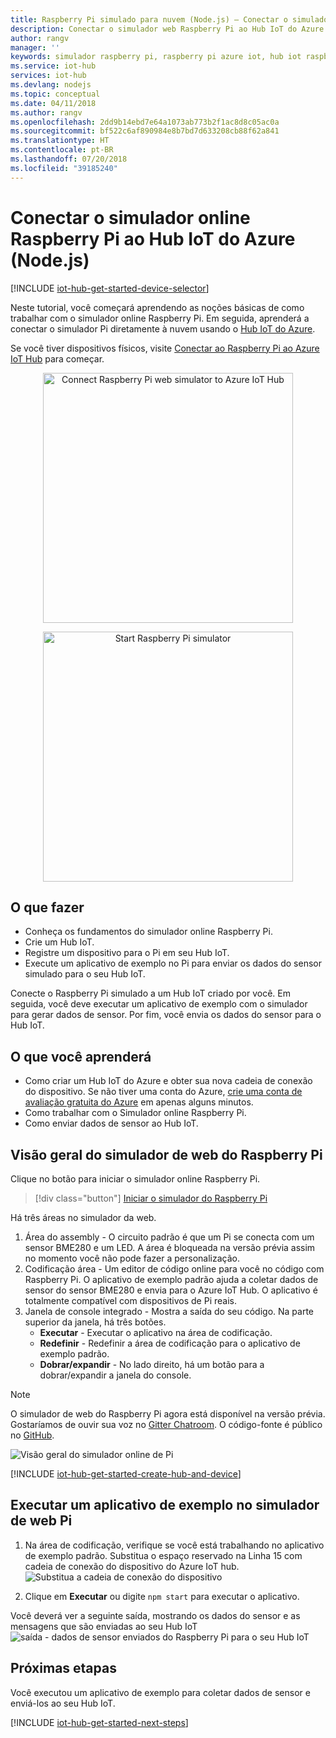 ```yaml
---
title: Raspberry Pi simulado para nuvem (Node.js) – Conectar o simulador web Raspberry Pi ao Hub IoT do Azure | Microsoft Docs
description: Conectar o simulador web Raspberry Pi ao Hub IoT do Azure para que o Raspberry Pi envie dados para a nuvem do Azure.
author: rangv
manager: ''
keywords: simulador raspberry pi, raspberry pi azure iot, hub iot raspberry pi, raspberry pi enviar dados para a nuvem, raspberry pi para nuvem
ms.service: iot-hub
services: iot-hub
ms.devlang: nodejs
ms.topic: conceptual
ms.date: 04/11/2018
ms.author: rangv
ms.openlocfilehash: 2dd9b14ebd7e64a1073ab773b2f1ac8d8c05ac0a
ms.sourcegitcommit: bf522c6af890984e8b7bd7d633208cb88f62a841
ms.translationtype: HT
ms.contentlocale: pt-BR
ms.lasthandoff: 07/20/2018
ms.locfileid: "39185240"
---
```

# <a name="connect-raspberry-pi-online-simulator-to-azure-iot-hub-nodejs"></a>Conectar o simulador online Raspberry Pi ao Hub IoT do Azure (Node.js)

[!INCLUDE [iot-hub-get-started-device-selector](../../includes/iot-hub-get-started-device-selector.md)]

Neste tutorial, você começará aprendendo as noções básicas de como trabalhar com o simulador online Raspberry Pi. Em seguida, aprenderá a conectar o simulador Pi diretamente à nuvem usando o [Hub IoT do Azure](about-iot-hub.md). 

Se você tiver dispositivos físicos, visite [Conectar ao Raspberry Pi ao Azure IoT Hub](iot-hub-raspberry-pi-kit-node-get-started.md) para começar. 

<p>
<div id="diag" style="width:100%; text-align:center">
<a href="https://azure-samples.github.io/raspberry-pi-web-simulator/#getstarted" target="_blank">
<img src="media/iot-hub-raspberry-pi-web-simulator/3_banner.png" alt="Connect Raspberry Pi web simulator to Azure IoT Hub" width="400">
</div>
<p>
<div id="button" style="width:100%; text-align:center">
<a href="https://azure-samples.github.io/raspberry-pi-web-simulator/#Getstarted" target="_blank">
<img src="media/iot-hub-raspberry-pi-web-simulator/6_button_default.png" alt="Start Raspberry Pi simulator" width="400" onmouseover="this.src='media/iot-hub-raspberry-pi-web-simulator/5_button_click.png';" onmouseout="this.src='media/iot-hub-raspberry-pi-web-simulator/6_button_default.png';">
</div>

## <a name="what-you-do"></a>O que fazer

* Conheça os fundamentos do simulador online Raspberry Pi.
* Crie um Hub IoT.
* Registre um dispositivo para o Pi em seu Hub IoT.
* Execute um aplicativo de exemplo no Pi para enviar os dados do sensor simulado para o seu Hub IoT.

Conecte o Raspberry Pi simulado a um Hub IoT criado por você. Em seguida, você deve executar um aplicativo de exemplo com o simulador para gerar dados de sensor. Por fim, você envia os dados do sensor para o Hub IoT.

## <a name="what-you-learn"></a>O que você aprenderá

* Como criar um Hub IoT do Azure e obter sua nova cadeia de conexão do dispositivo. Se não tiver uma conta do Azure, [crie uma conta de avaliação gratuita do Azure](https://azure.microsoft.com/free/) em apenas alguns minutos.
* Como trabalhar com o Simulador online Raspberry Pi.
* Como enviar dados de sensor ao Hub IoT.

## <a name="overview-of-raspberry-pi-web-simulator"></a>Visão geral do simulador de web do Raspberry Pi

Clique no botão para iniciar o simulador online Raspberry Pi.

> [!div class="button"]
<a href="https://azure-samples.github.io/raspberry-pi-web-simulator/#GetStarted" target="_blank">Iniciar o simulador do Raspberry Pi</a>

Há três áreas no simulador da web.
1. Área do assembly - O circuito padrão é que um Pi se conecta com um sensor BME280 e um LED. A área é bloqueada na versão prévia assim no momento você não pode fazer a personalização.
2. Codificação área - Um editor de código online para você no código com Raspberry Pi. O aplicativo de exemplo padrão ajuda a coletar dados de sensor do sensor BME280 e envia para o Azure IoT Hub. O aplicativo é totalmente compatível com dispositivos de Pi reais. 
3. Janela de console integrado - Mostra a saída do seu código. Na parte superior da janela, há três botões.
   * **Executar** - Executar o aplicativo na área de codificação.
   * **Redefinir** - Redefinir a área de codificação para o aplicativo de exemplo padrão.
   * **Dobrar/expandir** - No lado direito, há um botão para a dobrar/expandir a janela do console.

> [!NOTE] 
O simulador de web do Raspberry Pi agora está disponível na versão prévia. Gostaríamos de ouvir sua voz no [Gitter Chatroom](https://gitter.im/Microsoft/raspberry-pi-web-simulator). O código-fonte é público no [GitHub](https://github.com/Azure-Samples/raspberry-pi-web-simulator).

![Visão geral do simulador online de Pi](media/iot-hub-raspberry-pi-web-simulator/0_overview.png)

[!INCLUDE [iot-hub-get-started-create-hub-and-device](../../includes/iot-hub-get-started-create-hub-and-device.md)]


## <a name="run-a-sample-application-on-pi-web-simulator"></a>Executar um aplicativo de exemplo no simulador de web Pi

1. Na área de codificação, verifique se você está trabalhando no aplicativo de exemplo padrão. Substitua o espaço reservado na Linha 15 com cadeia de conexão do dispositivo do Azure IoT hub.
   ![Substitua a cadeia de conexão do dispositivo](media/iot-hub-raspberry-pi-web-simulator/1_connectionstring.png)

2. Clique em **Executar** ou digite `npm start` para executar o aplicativo.


Você deverá ver a seguinte saída, mostrando os dados do sensor e as mensagens que são enviadas ao seu Hub IoT ![saída - dados de sensor enviados do Raspberry Pi para o seu Hub IoT](media/iot-hub-raspberry-pi-web-simulator/2_run_application.png)


## <a name="next-steps"></a>Próximas etapas

Você executou um aplicativo de exemplo para coletar dados de sensor e enviá-los ao seu Hub IoT.

[!INCLUDE [iot-hub-get-started-next-steps](../../includes/iot-hub-get-started-next-steps.md)]
